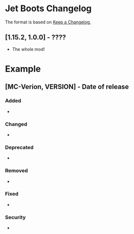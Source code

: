 # Jet Boots Changelog
The format is based on [Keep a Changelog](https://keepachangelog.com/en/1.0.0/),

## [1.15.2, 1.0.0] - ????
- The whole mod!

# Example
## [MC-Verion, VERSION] - Date of release
### Added
- 
### Changed
- 
### Deprecated
- 
### Removed
- 
### Fixed
- 
### Security
- 